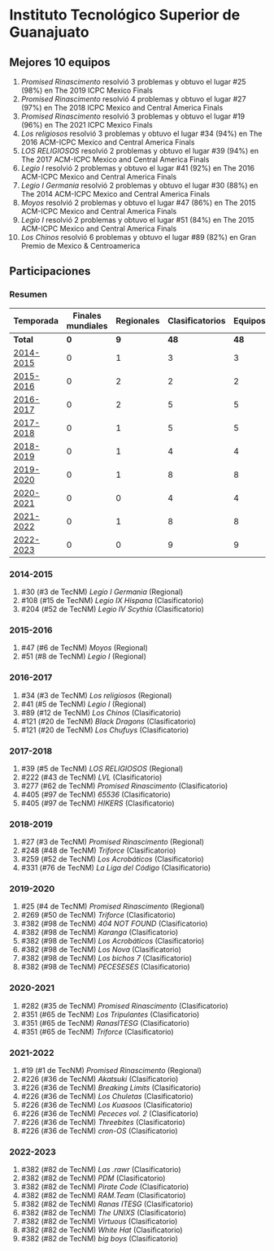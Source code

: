 # Instituto Tecnológico Superior de Guanajuato

## Mejores 10 equipos

1. _Promised Rinascimento_ resolvió 3 problemas y obtuvo el lugar #25 (98%) en The 2019 ICPC Mexico Finals
1. _Promised Rinascimento_ resolvió 4 problemas y obtuvo el lugar #27 (97%) en The 2018 ICPC Mexico and Central America Finals
1. _Promised Rinascimento_ resolvió 3 problemas y obtuvo el lugar #19 (96%) en The 2021 ICPC Mexico Finals
1. _Los religiosos_ resolvió 3 problemas y obtuvo el lugar #34 (94%) en The 2016 ACM-ICPC Mexico and Central America Finals
1. _LOS RELIGIOSOS_ resolvió 2 problemas y obtuvo el lugar #39 (94%) en The 2017 ACM-ICPC Mexico and Central America Finals
1. _Legio I_ resolvió 2 problemas y obtuvo el lugar #41 (92%) en The 2016 ACM-ICPC Mexico and Central America Finals
1. _Legio I Germania_ resolvió 2 problemas y obtuvo el lugar #30 (88%) en The 2014 ACM-ICPC Mexico and Central America Finals
1. _Moyos_ resolvió 2 problemas y obtuvo el lugar #47 (86%) en The 2015 ACM-ICPC Mexico and Central America Finals
1. _Legio I_ resolvió 2 problemas y obtuvo el lugar #51 (84%) en The 2015 ACM-ICPC Mexico and Central America Finals
1. _Los Chinos_ resolvió 6 problemas y obtuvo el lugar #89 (82%) en Gran Premio de Mexico & Centroamerica

## Participaciones

### Resumen

| Temporada | Finales mundiales | Regionales | Clasificatorios | Equipos |
| --- | --- | --- | --- | --- |
| **Total** | **0** | **9** | **48** | **48** |
| [2014-2015](#2014-2015) | 0 | 1 | 3 | 3 |
| [2015-2016](#2015-2016) | 0 | 2 | 2 | 2 |
| [2016-2017](#2016-2017) | 0 | 2 | 5 | 5 |
| [2017-2018](#2017-2018) | 0 | 1 | 5 | 5 |
| [2018-2019](#2018-2019) | 0 | 1 | 4 | 4 |
| [2019-2020](#2019-2020) | 0 | 1 | 8 | 8 |
| [2020-2021](#2020-2021) | 0 | 0 | 4 | 4 |
| [2021-2022](#2021-2022) | 0 | 1 | 8 | 8 |
| [2022-2023](#2022-2023) | 0 | 0 | 9 | 9 |

### 2014-2015

1. #30 (#3 de TecNM) _Legio I Germania_ (Regional)
1. #108 (#15 de TecNM) _Legio IX Hispana_ (Clasificatorio)
1. #204 (#52 de TecNM) _Legio IV Scythia_ (Clasificatorio)

### 2015-2016

1. #47 (#6 de TecNM) _Moyos_ (Regional)
1. #51 (#8 de TecNM) _Legio I_ (Regional)

### 2016-2017

1. #34 (#3 de TecNM) _Los religiosos_ (Regional)
1. #41 (#5 de TecNM) _Legio I_ (Regional)
1. #89 (#12 de TecNM) _Los Chinos_ (Clasificatorio)
1. #121 (#20 de TecNM) _Black Dragons_ (Clasificatorio)
1. #121 (#20 de TecNM) _Los Chufuys_ (Clasificatorio)

### 2017-2018

1. #39 (#5 de TecNM) _LOS RELIGIOSOS_ (Regional)
1. #222 (#43 de TecNM) _LVL_ (Clasificatorio)
1. #277 (#62 de TecNM) _Promised Rinascimento_ (Clasificatorio)
1. #405 (#97 de TecNM) _65536_ (Clasificatorio)
1. #405 (#97 de TecNM) _HIKERS_ (Clasificatorio)

### 2018-2019

1. #27 (#3 de TecNM) _Promised Rinascimento_ (Regional)
1. #248 (#48 de TecNM) _Triforce_ (Clasificatorio)
1. #259 (#52 de TecNM) _Los Acrobáticos_ (Clasificatorio)
1. #331 (#76 de TecNM) _La Liga del Código_ (Clasificatorio)

### 2019-2020

1. #25 (#4 de TecNM) _Promised Rinascimento_ (Regional)
1. #269 (#50 de TecNM) _Triforce_ (Clasificatorio)
1. #382 (#98 de TecNM) _404 NOT FOUND_ (Clasificatorio)
1. #382 (#98 de TecNM) _Karanga_ (Clasificatorio)
1. #382 (#98 de TecNM) _Los Acrobáticos_ (Clasificatorio)
1. #382 (#98 de TecNM) _Los Nova_ (Clasificatorio)
1. #382 (#98 de TecNM) _Los bichos 7_ (Clasificatorio)
1. #382 (#98 de TecNM) _PECESESES_ (Clasificatorio)

### 2020-2021

1. #282 (#35 de TecNM) _Promised Rinascimento_ (Clasificatorio)
1. #351 (#65 de TecNM) _Los Tripulantes_ (Clasificatorio)
1. #351 (#65 de TecNM) _RanasITESG_ (Clasificatorio)
1. #351 (#65 de TecNM) _Triforce_ (Clasificatorio)

### 2021-2022

1. #19 (#1 de TecNM) _Promised Rinascimento_ (Regional)
1. #226 (#36 de TecNM) _Akatsuki_ (Clasificatorio)
1. #226 (#36 de TecNM) _Breaking Limits_ (Clasificatorio)
1. #226 (#36 de TecNM) _Los Chuletas_ (Clasificatorio)
1. #226 (#36 de TecNM) _Los Kuasoos_ (Clasificatorio)
1. #226 (#36 de TecNM) _Pececes vol. 2_ (Clasificatorio)
1. #226 (#36 de TecNM) _Threebites_ (Clasificatorio)
1. #226 (#36 de TecNM) _cron-OS_ (Clasificatorio)

### 2022-2023

1. #382 (#82 de TecNM) _Las .rawr_ (Clasificatorio)
1. #382 (#82 de TecNM) _PDM_ (Clasificatorio)
1. #382 (#82 de TecNM) _Pirate Code_ (Clasificatorio)
1. #382 (#82 de TecNM) _RAM.Team_ (Clasificatorio)
1. #382 (#82 de TecNM) _Ranas ITESG_ (Clasificatorio)
1. #382 (#82 de TecNM) _The UNIXS_ (Clasificatorio)
1. #382 (#82 de TecNM) _Virtuous_ (Clasificatorio)
1. #382 (#82 de TecNM) _White Hat_ (Clasificatorio)
1. #382 (#82 de TecNM) _big boys_ (Clasificatorio)



